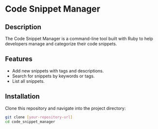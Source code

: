# Code Snippet Manager

## Description
The Code Snippet Manager is a command-line tool built with Ruby to help developers manage and categorize their code snippets.

## Features
- Add new snippets with tags and descriptions.
- Search for snippets by keywords or tags.
- List all snippets.

## Installation
Clone this repository and navigate into the project directory:
```bash
git clone [your-repository-url]
cd code_snippet_manager
